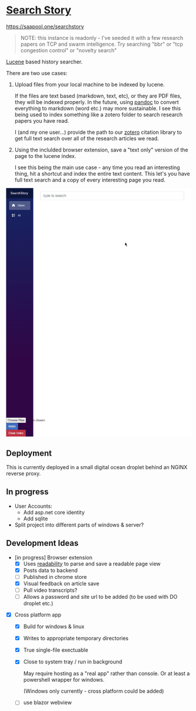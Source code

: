 # [Search Story](https://saapool.one/searchstory)

https://saapool.one/searchstory

> NOTE: this instance is readonly - I've seeded it with a few research papers on TCP and swarm intelligence.
> Try searching "bbr" or "tcp congestion control" or "novelty search"

[Lucene](https://lucene.apache.org/) based history searcher.

There are two use cases:

1. Upload files from your local machine to be indexed by lucene.

    If the files are text based (markdown, text, etc), or they are PDF files, they will be indexed properly.
    In the future, using [pandoc] to convert everything to markdown (word etc.) may more sustainable.
    I see this being used to index something like a zotero folder to search research papers you have read.

    I (and my one user...) provide the path to our [zotero] citation library to get full text search over all of the research articles we read.

2. Using the inclulded browser extension, save a "text only" version of the page to the lucene index.

    I see this being the main use case - any time you read an interesting thing, hit a shortcut and index the entire text content.
    This let's you have full text search and a copy of every interesting page you read.

![Example](./example.gif)

## Deployment

This is currently deployed in a small digital ocean droplet behind an NGINX reverse proxy.

## In progress

- User Accounts:
    - Add asp.net core identity
    - Add sqlite 
- Split project into different parts of windows & server?

## Development Ideas

- [in progress] Browser extension
    - [x] Uses [readability] to parse and save a readable page view
    - [x] Posts data to backend
    - [ ] Published in chrome store
    - [x] Visual feedback on article save
    - [ ] Pull video transcripts?
    - [ ] Allows a password and site url to be added (to be used with DO droplet etc.)
- [x] Cross platform app
    - [x] Build for windows & linux
    - [x] Writes to appropriate temporary directories
    - [x] True single-file exectuable
    - [x] Close to system tray / run in background
        
        May require hosting as a "real app" rather than console. Or at least a powershell wrapper for windows.
        
        (Windows only currently - cross platform could be added)

    - [ ] use blazor webview

[pandoc]: https://pandoc.org/using-the-pandoc-api.html
[readability]: https://github.com/mozilla/readability
[zotero]: https://www.zotero.org/
